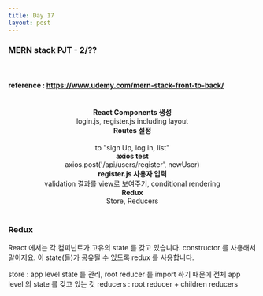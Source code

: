 ```yaml
---
title: Day 17
layout: post
---
```


### MERN stack PJT - 2/??

<br>

#### reference : https://www.udemy.com/mern-stack-front-to-back/

<br>

<center><b> React Components 생성 </b></center>
<center> login.js, register.js including layout </center>
<center><b> Routes 설정 </b></center><br>
<center> to "sign Up, log in, list" </center>
<center><b> axios test </b></center>
<center> axios.post('/api/users/register', newUser) </center>
<center><b> register.js 사용자 입력  </b></center>
<center> validation 결과를 view로 보여주기, conditional rendering </center>
<center><b> Redux </b></center>
<center> Store, Reducers </center>

<br>

### Redux

React 에서는 각 컴퍼넌트가 고유의 state 를 갖고 있습니다. constructor 를 사용해서 말이지요. 이 state(들)가 공유될 수 있도록 redux 를 사용합니다.

store : app level state 를 관리, root reducer 를 import 하기 때문에 전체 app level 의 state 를 갖고 있는 것
reducers : root reducer + children reducers
